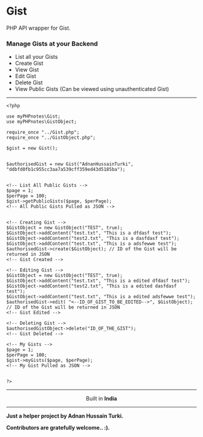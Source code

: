# Gist
PHP API wrapper for Gist.

<h3>Manage Gists at your Backend</h3>
<ul>
    <li>List all your Gists</li>
    <li>Create Gist</li>
    <li>View Gist</li>
    <li>Edit Gist</li>
    <li>Delete Gist</li>
    <li>View Public Gists (Can be viewed using unauthenticated Gist)</li>
</ul>
<hr>

```
<?php

use myPHPnotes\Gist;
use myPHPnotes\GistObject;

require_once "../Gist.php";
require_once "../GistObject.php";

$gist = new Gist();


$authorisedGist = new Gist("AdnanHussainTurki", "ddbfd0fb1c955cc3aa7a539cff359ed43d5185ba");


<!-- List All Public Gists -->
$page = 1;
$perPage = 100;
$gist->getPublicGists($page, $perPage);
<!-- All Public Gists Pulled as JSON -->


<!-- Creating Gist -->
$GistObject = new GistObject("TEST", true);
$GistObject->addContent("test.txt", "This is a dfdasf test");
$GistObject->addContent("test2.txt", "This is a dasfdasf test");
$GistObject->addContent("test.txt", "This is a adsfewwe test");
$authorisedGist->create($GistObject); // ID of the Gist will be returned in JSON
<!-- Gist Created -->

<!-- Editing Gist -->
$GistObject = new GistObject("TEST", true);
$GistObject->addContent("test.txt", "This is a edited dfdasf test");
$GistObject->addContent("test2.txt", "This is a edited dasfdasf test");
$GistObject->addContent("test.txt", "This is a edited adsfewwe test");
$authorisedGist->edit( "<--ID_OF_GIST_TO_BE_EDITED-->", $GistObject); // ID of the Gist will be returned in JSON
<!-- Gist Edited -->

<!-- Deleting Gist -->
$authorisedGistObject->delete("ID_OF_THE_GIST");
<!-- Gist Deleted -->

<!-- My Gists -->
$page = 1;
$perPage = 100;
$gist->myGists($page, $perPage); 
<!-- My Gist Pulled as JSON -->


?>
```

<hr>
<div >
    <p  align="center">Built in <strong>India</strong></p>
</div>  
<hr>
<p>
    <strong>Just a helper project by Adnan Hussain Turki.</strong><br>
</p>  
<p><strong>Contributors are gratefully welcome.. :).</strong></p>
